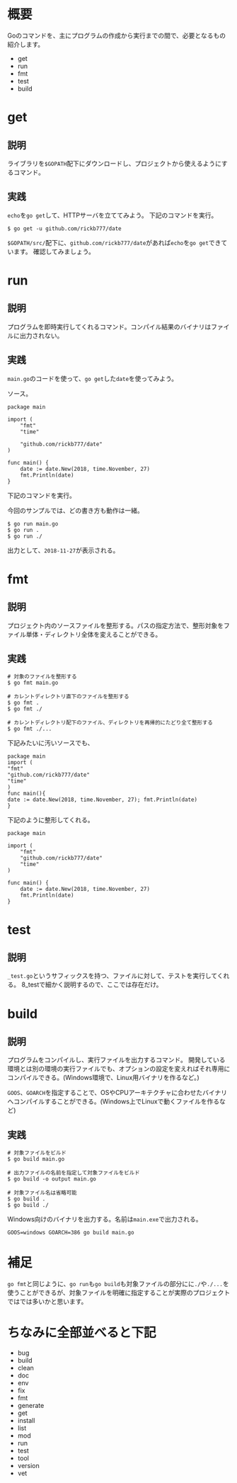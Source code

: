 # 概要

Goのコマンドを、主にプログラムの作成から実行までの間で、必要となるもの紹介します。

- get
- run
- fmt
- test
- build

# get

## 説明

ライブラリを```$GOPATH```配下にダウンロードし、プロジェクトから使えるようにするコマンド。

## 実践

```echo```を```go get```して、HTTPサーバを立ててみよう。
下記のコマンドを実行。

```
$ go get -u github.com/rickb777/date
```

```$GOPATH/src/```配下に、```github.com/rickb777/date```があれば```echo```を```go get```できています。
確認してみましょう。


# run

## 説明

プログラムを即時実行してくれるコマンド。コンパイル結果のバイナリはファイルに出力されない。

## 実践

```main.go```のコードを使って、```go get```した```date```を使ってみよう。

ソース。

```
package main

import (
	"fmt"
	"time"

	"github.com/rickb777/date"
)

func main() {
	date := date.New(2018, time.November, 27)
	fmt.Println(date)
}
```

下記のコマンドを実行。

今回のサンプルでは、どの書き方も動作は一緒。

```
$ go run main.go
$ go run .
$ go run ./
```

出力として、```2018-11-27```が表示される。


# fmt

## 説明

プロジェクト内のソースファイルを整形する。パスの指定方法で、整形対象をファイル単体・ディレクトリ全体を変えることができる。

## 実践

```
# 対象のファイルを整形する
$ go fmt main.go

# カレントディレクトリ直下のファイルを整形する
$ go fmt .
$ go fmt ./

# カレントディレクトリ配下のファイル、ディレクトリを再帰的にたどり全て整形する
$ go fmt ./...
```

下記みたいに汚いソースでも、

```
package main
import (
"fmt"
"github.com/rickb777/date"
"time"
)
func main(){
date := date.New(2018, time.November, 27); fmt.Println(date)
}
```

下記のように整形してくれる。

```
package main

import (
	"fmt"
	"github.com/rickb777/date"
	"time"
)

func main() {
	date := date.New(2018, time.November, 27)
	fmt.Println(date)
}
```

# test

## 説明

```_test.go```というサフィックスを持つ、ファイルに対して、テストを実行してくれる。
8_testで細かく説明するので、ここでは存在だけ。


# build

## 説明

プログラムをコンパイルし、実行ファイルを出力するコマンド。
開発している環境とは別の環境の実行ファイルでも、オプションの設定を変えればそれ専用にコンパイルできる。(Windows環境で、Linux用バイナリを作るなど。)

```GOOS```、```GOARCH```を指定することで、OSやCPUアーキテクチャに合わせたバイナリへコンパイルすることができる。(Windows上でLinuxで動くファイルを作るなど)

## 実践

```
# 対象ファイルをビルド
$ go build main.go

# 出力ファイルの名前を指定して対象ファイルをビルド
$ go build -o output main.go

# 対象ファイル名は省略可能
$ go build .
$ go build ./
```

Windows向けのバイナリを出力する。名前は```main.exe```で出力される。

```
GOOS=windows GOARCH=386 go build main.go
```


# 補足

```go fmt```と同じように、```go run```も```go build```も対象ファイルの部分にに```./```や```./...```を使うことができるが、対象ファイルを明確に指定することが実際のプロジェクトではでは多いかと思います。

# ちなみに全部並べると下記

- bug
- build
- clean
- doc
- env
- fix
- fmt
- generate
- get
- install
- list
- mod
- run
- test
- tool
- version
- vet
